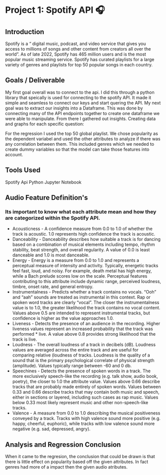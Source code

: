# Project 1: Spotify API 🎧
## Introduction
Spotify is a “ digital music, podcast, and video service that gives you access to millions of songs and other content from creators all over the world”. As of late 2022, Spotify has 465 million users and is the most popular music streaming service. Spotify has curated playlists for a large variety of genres and playlists for top 50 popular songs in each country.

## Goals / Deliverable
My first goal overall was to connect to the api. I did this through a python library that speically is used for connecting to the spotify API. It made it simple and seamless to connect our keys and start quering the API. My next goal was to extract our insights into a Dataframe. This was done by connecting many of the API endpoints together to create one dataframe we were able to manipulate. From there I gathered out insights. Creating data and graphs for each specific question:

For the regression I used the top 50 global playlist. We chose popularity as the dependent variabel and used the other attributes to analyze if there was any correlation between them. This included genres which we needed to create dummy variables so that the model can take those features into account.

## Tools Used
Spotify Api
Python
Jupyter Notebook


## Audio Feature Definition's

### Its important to know what each attribute mean and how they are categorized within the Spotify API.

* Acousticness - A confidence measure from 0.0 to 1.0 of whether the track is acoustic. 1.0 represents high confidence the track is acoustic.
* Danceability - Danceability describes how suitable a track is for dancing based on a combination of musical elements including tempo, rhythm stability, beat strength, and overall regularity. A value of 0.0 is least danceable and 1.0 is most danceable.
* Energy - Energy is a measure from 0.0 to 1.0 and represents a perceptual measure of intensity and activity. Typically, energetic tracks feel fast, loud, and noisy. For example, death metal has high energy, while a Bach prelude scores low on the scale. Perceptual features contributing to this attribute include dynamic range, perceived loudness, timbre, onset rate, and general entropy.
* Instrumentalness - Predicts whether a track contains no vocals. “Ooh” and “aah” sounds are treated as instrumental in this context. Rap or spoken word tracks are clearly “vocal”. The closer the instrumentalness value is to 1.0, the greater likelihood the track contains no vocal content. Values above 0.5 are intended to represent instrumental tracks, but confidence is higher as the value approaches 1.0.
* Liveness - Detects the presence of an audience in the recording. Higher liveness values represent an increased probability that the track was performed * live. A value above 0.8 provides strong likelihood that the track is live.
* Loudness - The overall loudness of a track in decibels (dB). Loudness values are averaged across the entire track and are useful for comparing relative (loudness of tracks. Loudness is the quality of a sound that is the primary psychological correlate of physical strength (amplitude). Values typically range between -60 and 0 db.
* Speechines - Detects the presence of spoken words in a track. The more exclusively speech-like the recording (e.g. talk show, audio book, poetry), the closer to 1.0 the attribute value. Values above 0.66 describe tracks that are probably made entirely of spoken words. Values between 0.33 and 0.66 describe tracks that may contain both music and speech, either in sections or layered, including such cases as rap music. Values below 0.33 most likely represent music and other non-speech-like tracks.
* Valence - A measure from 0.0 to 1.0 describing the musical positiveness conveyed by a track. Tracks with high valence sound more positive (e.g. happy, cheerful, euphoric), while tracks with low valence sound more negative (e.g. sad, depressed, angry).

## Analysis and Regression Conclusion
When it came to the regresion, the conclusion that could be drawn is that there is little effect on popularity based off the given attributes. In fact genres had more of a impact then the given audio atributes.
